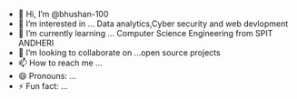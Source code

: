 - 👋 Hi, I’m @bhushan-100
- 👀 I’m interested in ... Data analytics,Cyber security and web devlopment
- 🌱 I’m currently learning ... Computer Science Engineering from SPIT ANDHERI
- 💞️ I’m looking to collaborate on ...open source projects
- 📫 How to reach me ...
- 😄 Pronouns: ...
- ⚡ Fun fact: ...

<!---
bhushan-100/bhushan-100 is a ✨ special ✨ repository because its `README.md` (this file) appears on your GitHub profile.
You can click the Preview link to take a look at your changes.
--->
